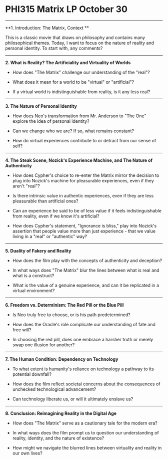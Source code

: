 # PHI315 Matrix LP October 30 

---

**1. Introduction: The Matrix, Context **

This is a classic movie that draws on philosophy and contains many philosophical themes. Today, I want to focus on the nature of reality and personal identity. To start with, any comments?

---

**2. What is Reality? The Artificiality and Virtuality of Worlds**

   - How does "The Matrix" challenge our understanding of the "real"?

   - What does it mean for a world to be "virtual" or "artificial"?

   - If a virtual world is indistinguishable from reality, is it any less real?
 

---

**3. The Nature of Personal Identity**

   - How does Neo's transformation from Mr. Anderson to "The One" explore the idea of personal identity?

   - Can we change who we are? If so, what remains constant?

   - How do virtual experiences contribute to or detract from our sense of self?

---


**4. The Steak Scene, Nozick's Experience Machine, and The Nature of Authenticity**
   
- How does Cypher's choice to re-enter the Matrix mirror the decision to plug into Nozick's machine for pleasurable experiences, even if they aren't "real"?

- Is there intrinsic value in authentic experiences, even if they are less pleasurable than artificial ones?

- Can an experience be said to be of less value if it feels indistinguishable from reality, even if we know it's artificial?

- How does Cypher's statement, "Ignorance is bliss," play into Nozick's assertion that people value more than just experience - that we value living in a "real" or "authentic" way?

---

**5. Duality of Fakery and Reality**

   - How does the film play with the concepts of authenticity and deception?

   - In what ways does "The Matrix" blur the lines between what is real and what is a construct?

   - What is the value of a genuine experience, and can it be replicated in a virtual environment?

---

**6. Freedom vs. Determinism: The Red Pill or the Blue Pill**

   - Is Neo truly free to choose, or is his path predetermined?

   - How does the Oracle's role complicate our understanding of fate and free will?

   - In choosing the red pill, does one embrace a harsher truth or merely swap one illusion for another?

---

**7. The Human Condition: Dependency on Technology**

   - To what extent is humanity's reliance on technology a pathway to its potential downfall?

   - How does the film reflect societal concerns about the consequences of unchecked technological advancement?

   - Can technology liberate us, or will it ultimately enslave us?

---

**8. Conclusion: Reimagining Reality in the Digital Age**

   - How does "The Matrix" serve as a cautionary tale for the modern era?

   - In what ways does the film prompt us to question our understanding of reality, identity, and the nature of existence?

   - How might we navigate the blurred lines between virtuality and reality in our own lives?
